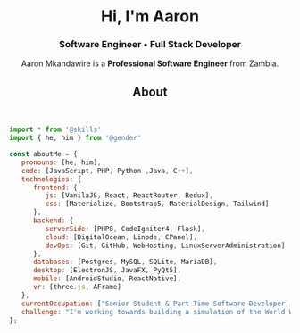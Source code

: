 <h1 align="center">Hi, I'm Aaron</h1>
<h3 align="center">Software Engineer • Full Stack Developer</h3>
<p align="center">

<p align="center">
    Aaron Mkandawire is a <b>Professional Software Engineer</b> from Zambia.
<br>

<h2 align="center">About</h2>
<br>

```javascript
import * from '@skills'
import { he, him } from '@gender'

const aboutMe = {
   pronouns: [he, him],
   code: [JavaScript, PHP, Python ,Java, C++],
   technologies: {
      frontend: {
         js: [VanilaJS, React, ReactRouter, Redux],
         css: [Materialize, Bootstrap5, MaterialDesign, Tailwind]
      },
      backend: {
         serverSide: [PHP8, CodeIgniter4, Flask],
         cloud: [DigitalOcean, Linode, CPanel],
         devOps: [Git, GitHub, WebHosting, LinuxServerAdministration]
      },      
      databases: [Postgres, MySQL, SQLite, MariaDB],
      desktop: [ElectronJS, JavaFX, PyQt5],
      mobile: [AndroidStudio, ReactNative],
      vr: [three.js, AFrame]
   },
   currentOccupation: ["Senior Student & Part-Time Software Developer, open for further challenging Job Opportunities"],
   challenge: "I'm working towards building a simulation of the World Wide Web on an Intranet",
};
```
